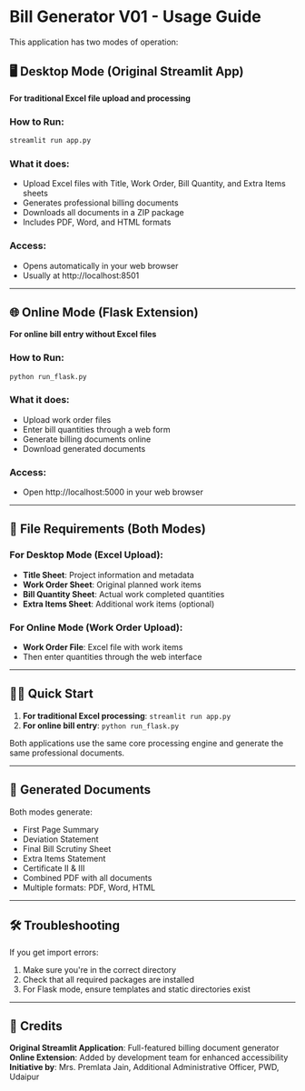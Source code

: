 # Bill Generator V01 - Usage Guide

This application has two modes of operation:

## 🖥️ Desktop Mode (Original Streamlit App)

**For traditional Excel file upload and processing**

### How to Run:
```bash
streamlit run app.py
```

### What it does:
- Upload Excel files with Title, Work Order, Bill Quantity, and Extra Items sheets
- Generates professional billing documents
- Downloads all documents in a ZIP package
- Includes PDF, Word, and HTML formats

### Access:
- Opens automatically in your web browser
- Usually at http://localhost:8501

---

## 🌐 Online Mode (Flask Extension)

**For online bill entry without Excel files**

### How to Run:
```bash
python run_flask.py
```

### What it does:
- Upload work order files
- Enter bill quantities through a web form
- Generate billing documents online
- Download generated documents

### Access:
- Open http://localhost:5000 in your web browser

---

## 📝 File Requirements (Both Modes)

### For Desktop Mode (Excel Upload):
- **Title Sheet**: Project information and metadata
- **Work Order Sheet**: Original planned work items
- **Bill Quantity Sheet**: Actual work completed quantities
- **Extra Items Sheet**: Additional work items (optional)

### For Online Mode (Work Order Upload):
- **Work Order File**: Excel file with work items
- Then enter quantities through the web interface

---

## 🏃‍♂️ Quick Start

1. **For traditional Excel processing**: `streamlit run app.py`
2. **For online bill entry**: `python run_flask.py`

Both applications use the same core processing engine and generate the same professional documents.

---

## 📁 Generated Documents

Both modes generate:
- First Page Summary
- Deviation Statement  
- Final Bill Scrutiny Sheet
- Extra Items Statement
- Certificate II & III
- Combined PDF with all documents
- Multiple formats: PDF, Word, HTML

---

## 🛠️ Troubleshooting

If you get import errors:
1. Make sure you're in the correct directory
2. Check that all required packages are installed
3. For Flask mode, ensure templates and static directories exist

---

## 👥 Credits

**Original Streamlit Application**: Full-featured billing document generator
**Online Extension**: Added by development team for enhanced accessibility
**Initiative by**: Mrs. Premlata Jain, Additional Administrative Officer, PWD, Udaipur
